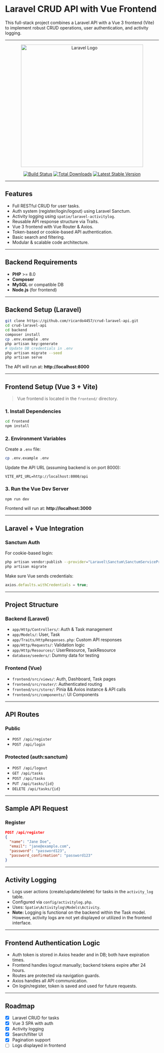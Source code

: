 # **Laravel CRUD API with Vue Frontend**

This full-stack project combines a Laravel API with a Vue 3 frontend (Vite) to implement robust CRUD operations, user authentication, and activity logging.

---

<p align="center"><a href="https://laravel.com" target="_blank"><img src="https://raw.githubusercontent.com/laravel/art/master/logo-lockup/5%20SVG/2%20CMYK/1%20Full%20Color/laravel-logolockup-cmyk-red.svg" width="400" alt="Laravel Logo"></a></p>

<p align="center">
<a href="https://github.com/laravel/framework/actions"><img src="https://github.com/laravel/framework/workflows/tests/badge.svg" alt="Build Status"></a>
<a href="https://packagist.org/packages/laravel/framework"><img src="https://img.shields.io/packagist/dt/laravel/framework" alt="Total Downloads"></a>
<a href="https://packagist.org/packages/laravel/framework"><img src="https://img.shields.io/packagist/v/laravel/framework" alt="Latest Stable Version"></a>
</p>

---

## **Features**

- Full RESTful CRUD for user tasks.
- Auth system (register/login/logout) using Laravel Sanctum.
- Activity logging using `spatie/laravel-activitylog`.
- Reusable API response structure via Traits.
- Vue 3 frontend with Vue Router & Axios.
- Token-based or cookie-based API authentication.
- Basic search and filtering.
- Modular & scalable code architecture.

---

## **Backend Requirements**

- **PHP** >= 8.0  
- **Composer**
- **MySQL** or compatible DB
- **Node.js** (for frontend)

---

## **Backend Setup (Laravel)**

```bash
git clone https://github.com/ricardo4457/crud-laravel-api.git
cd crud-laravel-api
cd backend
composer install
cp .env.example .env
php artisan key:generate
# Update DB credentials in .env
php artisan migrate --seed
php artisan serve
```

The API will run at: **http://localhost:8000**

---

## **Frontend Setup (Vue 3 + Vite)**

> Vue frontend is located in the `frontend/` directory.

### 1. Install Dependencies

```bash
cd frontend
npm install
```

### 2. Environment Variables

Create a `.env` file:

```bash
cp .env.example .env
```

Update the API URL (assuming backend is on port 8000):

```env
VITE_API_URL=http://localhost:8000/api
```

### 3. Run the Vue Dev Server

```bash
npm run dev
```

Frontend will run at: **http://localhost:3000**

---

## **Laravel + Vue Integration**

### Sanctum Auth 

For cookie-based login:

```bash
php artisan vendor:publish --provider="Laravel\Sanctum\SanctumServiceProvider"
php artisan migrate
```

Make sure Vue sends credentials:

```js
axios.defaults.withCredentials = true;
```

---

## **Project Structure**

### **Backend (Laravel)**

- `app/Http/Controllers/`: Auth & Task management
- `app/Models/`: User, Task
- `app/Traits/HttpResponses.php`: Custom API responses
- `app/Http/Requests/`: Validation logic
- `app/Http/Resources/`: UserResource, TaskResource
- `database/seeders/`: Dummy data for testing

### **Frontend (Vue)**

- `frontend/src/views/`: Auth, Dashboard, Task pages
- `frontend/src/router/`: Authenticated routing
- `frontend/src/store/`: Pinia && Axios instance & API calls
- `frontend/src/components/`: UI Components

---

## **API Routes**

### Public

- `POST /api/register`
- `POST /api/login`

### Protected (auth:sanctum)

- `POST /api/logout`
- `GET /api/tasks`
- `POST /api/tasks`
- `PUT /api/tasks/{id}`
- `DELETE /api/tasks/{id}`

---

## **Sample API Request**

### Register

```json
POST /api/register
{
  "name": "Jane Doe",
  "email": "jane@example.com",
  "password": "password123",
  "password_confirmation": "password123"
}
```

---

## **Activity Logging**

- Logs user actions (create/update/delete) for tasks in the `activity_log` table.
- Configured via `config/activitylog.php`.
- Uses: `Spatie\Activitylog\Models\Activity`.
- **Note:** Logging is functional on the backend within the Task model. However, activity logs are not yet displayed or utilized in the frontend interface.

---

## **Frontend Authentication Logic**

- Auth token is stored in Axios header and in DB; both have expiration times.
- Frontend handles logout manually; backend tokens expire after 24 hours.
- Routes are protected via navigation guards.
- Axios handles all API communication.
- On login/register, token is saved and used for future requests.

---

## **Roadmap**

- [x] Laravel CRUD for tasks
- [x] Vue 3 SPA with auth
- [x] Activity logging
- [x] Search/filter UI
- [x] Pagination support
- [ ] Logs displayed in frontend